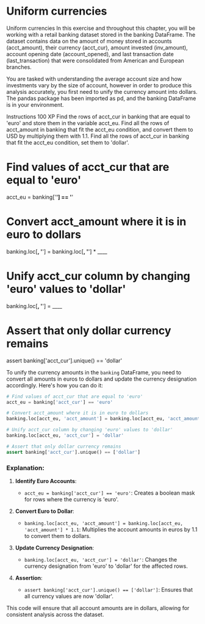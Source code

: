 # Uniform currencies

Uniform currencies
In this exercise and throughout this chapter, you will be working with a retail banking dataset stored in the banking DataFrame. The dataset contains data on the amount of money stored in accounts (acct_amount), their currency (acct_cur), amount invested (inv_amount), account opening date (account_opened), and last transaction date (last_transaction) that were consolidated from American and European branches.

You are tasked with understanding the average account size and how investments vary by the size of account, however in order to produce this analysis accurately, you first need to unify the currency amount into dollars. The pandas package has been imported as pd, and the banking DataFrame is in your environment.

Instructions
100 XP
Find the rows of acct_cur in banking that are equal to 'euro' and store them in the variable acct_eu.
Find all the rows of acct_amount in banking that fit the acct_eu condition, and convert them to USD by multiplying them with 1.1.
Find all the rows of acct_cur in banking that fit the acct_eu condition, set them to 'dollar'.

# Find values of acct_cur that are equal to 'euro'
acct_eu = banking['____'] == '____'

# Convert acct_amount where it is in euro to dollars
banking.loc[____, '____'] = banking.loc[____, '____'] * ____

# Unify acct_cur column by changing 'euro' values to 'dollar'
banking.loc[____, '____'] = ____

# Assert that only dollar currency remains
assert banking['acct_cur'].unique() == 'dollar'


To unify the currency amounts in the `banking` DataFrame, you need to convert all amounts in euros to dollars and update the currency designation accordingly. Here's how you can do it:

```python
# Find values of acct_cur that are equal to 'euro'
acct_eu = banking['acct_cur'] == 'euro'

# Convert acct_amount where it is in euro to dollars
banking.loc[acct_eu, 'acct_amount'] = banking.loc[acct_eu, 'acct_amount'] * 1.1

# Unify acct_cur column by changing 'euro' values to 'dollar'
banking.loc[acct_eu, 'acct_cur'] = 'dollar'

# Assert that only dollar currency remains
assert banking['acct_cur'].unique() == ['dollar']
```

### Explanation:

1. **Identify Euro Accounts**:
   - `acct_eu = banking['acct_cur'] == 'euro'`: Creates a boolean mask for rows where the currency is 'euro'.

2. **Convert Euro to Dollar**:
   - `banking.loc[acct_eu, 'acct_amount'] = banking.loc[acct_eu, 'acct_amount'] * 1.1`: Multiplies the account amounts in euros by 1.1 to convert them to dollars.

3. **Update Currency Designation**:
   - `banking.loc[acct_eu, 'acct_cur'] = 'dollar'`: Changes the currency designation from 'euro' to 'dollar' for the affected rows.

4. **Assertion**:
   - `assert banking['acct_cur'].unique() == ['dollar']`: Ensures that all currency values are now 'dollar'.

This code will ensure that all account amounts are in dollars, allowing for consistent analysis across the dataset.
